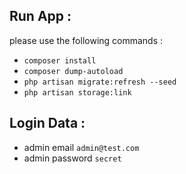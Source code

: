 ## Run App :

please use the following commands :
- `composer install`
- `composer dump-autoload`
- `php artisan migrate:refresh --seed`
- `php artisan storage:link`

## Login Data :
- admin email   `admin@test.com`
- admin password   `secret`

